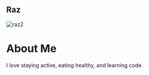 ## Raz


![raz2](https://github.com/elberrafart/git-team-practice/assets/80179931/457cf232-3c69-408b-9e97-f69cc358cefa)


# About Me

I love staying active, eating healthy, and learning code.
